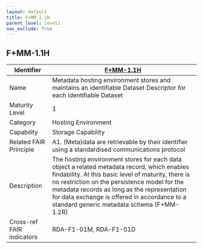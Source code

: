 ```yaml
---
layout: default
title: F+MM-1.1H
parent_level: level1
nav_exclude: True
---
```


## F+MM-1.1H

| Identifier | [F+MM-1.1H](https://github.com/FAIRplus/Data-Maturity/blob/indicator-definitions/docs/_indicators/C.%20F%2BMM-1.1H.md) |
| ---------- | ----------|
| Name | Metadata hosting environment stores and maintains an identifiable Dataset Descriptor for each identifiable Dataset |
| Maturity Level | 1 |
| Category | Hosting Environment |
| Capability | Storage Capability |
| Related FAIR Principle | A1. (Meta)data are retrievable by their identifier using a standardised communications protocol |
| Description | The hosting environment stores for each data object a related metadata record, which enables findability. At this basic level of maturity, there is no restriction on the persistence model for the metadata records as long as the representation for data exchange is offered in accordance to a standard generic metadata schema (F+MM-1.2R)  |
| Cross-ref FAIR indicators | RDA-F1-01M, RDA-F1-01D |
